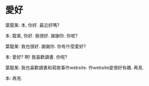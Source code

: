 愛好
=====


葉龍某: 本, 你好. 最近好嗎?


本: 龍某, 你好. 我很好. 謝謝你. 你呢?


葉龍某: 我也很好. 謝謝你. 你有什麼愛好?


本: 愛好? 啊! 我喜歡讀書. 你呢?


葉龍某: 我也喜歡讀書和寫故事作website. 作website是很好有趣. 再見.


本: 再見.
